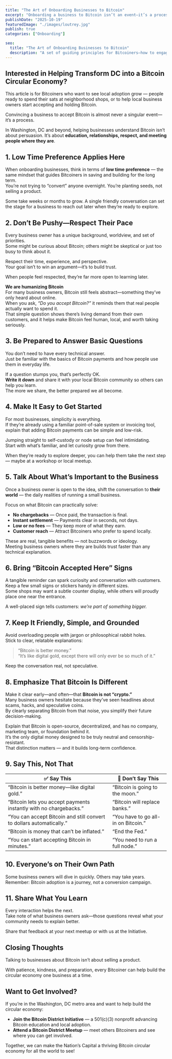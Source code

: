 ```yaml
---
title: "The Art of Onboarding Businesses to Bitcoin"
excerpt: "Onboarding a business to Bitcoin isn’t an event—it’s a process rooted in patience, respect, and learning."
publishDate: "2025-10-19"
featuredImage: "./images/loutrey.jpg"
publish: true
categories: ["Onboarding"]

seo:
  title: "The Art of Onboarding Businesses to Bitcoin"
  description: "A set of guiding principles for Bitcoiners—how to engage local businesses in ways that build trust, curiosity, and lasting adoption."
---
```


## Interested in Helping Transform DC into a Bitcoin Circular Economy?

This article is for Bitcoiners who want to see local adoption grow — people ready to spend their sats at neighborhood shops, or to help local business owners start accepting and holding Bitcoin.

Convincing a business to accept Bitcoin is almost never a singular event—it’s a process.  

In Washington, DC and beyond, helping businesses understand Bitcoin isn’t about persuasion. It’s about **education, relationships, respect, and meeting people where they are**.

## 1. Low Time Preference Applies Here

When onboarding businesses, think in terms of **low time preference** — the same mindset that guides Bitcoiners in saving and building for the long term.  
You’re not trying to “convert” anyone overnight. You’re planting seeds, not selling a product.  

Some take weeks or months to grow. A single friendly conversation can set the stage for a business to reach out later when they’re ready to explore.

## 2. Don’t Be Pushy—Respect Their Pace

Every business owner has a unique background, worldview, and set of priorities.  
Some might be curious about Bitcoin; others might be skeptical or just too busy to think about it.  

Respect their time, experience, and perspective.  
Your goal isn’t to win an argument—it’s to build trust.  

When people feel respected, they’re far more open to learning later.

**We are humanizing Bitcoin**  
For many business owners, Bitcoin still feels abstract—something they’ve only heard about online.  
When you ask, *“Do you accept Bitcoin?”* it reminds them that real people actually want to spend it.  
That simple question shows there’s living demand from their own customers, and it helps make Bitcoin feel human, local, and worth taking seriously.

## 3. Be Prepared to Answer Basic Questions

You don’t need to have every technical answer.  
Just be familiar with the basics of Bitcoin payments and how people use them in everyday life.  

If a question stumps you, that’s perfectly OK.  
**Write it down** and share it with your local Bitcoin community so others can help you learn.  
The more we share, the better prepared we all become.

## 4. Make It Easy to Get Started

For most businesses, simplicity is everything.  
If they’re already using a familiar point-of-sale system or invoicing tool, explain that adding Bitcoin payments can be simple and low-risk.  

Jumping straight to self-custody or node setup can feel intimidating.  
Start with what’s familiar, and let curiosity grow from there.  

When they’re ready to explore deeper, you can help them take the next step — maybe at a workshop or local meetup.

## 5. Talk About What’s Important to the Business

Once a business owner is open to the idea, shift the conversation to **their world** — the daily realities of running a small business.  

Focus on what Bitcoin can practically solve:

* **No chargebacks** — Once paid, the transaction is final.  
* **Instant settlement** — Payments clear in seconds, not days.  
* **Low or no fees** — They keep more of what they earn.  
* **Customer reach** — Attract Bitcoiners who prefer to spend locally.  

These are real, tangible benefits — not buzzwords or ideology.  
Meeting business owners where they are builds trust faster than any technical explanation.

## 6. Bring “Bitcoin Accepted Here” Signs

A tangible reminder can spark curiosity and conversation with customers.  
Keep a few small signs or stickers handy in different sizes.  
Some shops may want a subtle counter display, while others will proudly place one near the entrance.  

A well-placed sign tells customers: *we’re part of something bigger.*

## 7. Keep It Friendly, Simple, and Grounded

Avoid overloading people with jargon or philosophical rabbit holes.  
Stick to clear, relatable explanations:  
> “Bitcoin is better money.”  
> “It’s like digital gold, except there will only ever be so much of it.”  

Keep the conversation real, not speculative.

## 8. Emphasize That Bitcoin Is Different

Make it clear early—and often—that **Bitcoin is not “crypto.”**  
Many business owners hesitate because they’ve seen headlines about scams, hacks, and speculative coins.  
By clearly separating Bitcoin from that noise, you simplify their future decision-making.  

Explain that Bitcoin is open-source, decentralized, and has no company, marketing team, or foundation behind it.  
It’s the only digital money designed to be truly neutral and censorship-resistant.  
That distinction matters — and it builds long-term confidence.

## 9. Say This, Not That

| ✅ **Say This** | 🚫 **Don’t Say This** |
|-----------------|----------------------|
| “Bitcoin is better money—like digital gold.” | “Bitcoin is going to the moon.” |
| “Bitcoin lets you accept payments instantly with no chargebacks.” | “Bitcoin will replace banks.” |
| “You can accept Bitcoin and still convert to dollars automatically.” | “You have to go all-in on Bitcoin.” |
| “Bitcoin is money that can’t be inflated.” | “End the Fed.” |
| “You can start accepting Bitcoin in minutes.” | “You need to run a full node.” |  

## 10. Everyone’s on Their Own Path

Some business owners will dive in quickly. Others may take years.  
Remember: Bitcoin adoption is a journey, not a conversion campaign.  

## 11. Share What You Learn

Every interaction helps the next.  
Take note of what business owners ask—those questions reveal what your community needs to explain better.  

Share that feedback at your next meetup or with us at the Initiative.  

## Closing Thoughts

Talking to businesses about Bitcoin isn’t about selling a product. 

With patience, kindness, and preparation, every Bitcoiner can help build the circular economy one business at a time.

## Want to Get Involved?

If you’re in the Washington, DC metro area and want to help build the circular economy:

* **Join the Bitcoin District Initiative** — a 501(c)(3) nonprofit advancing Bitcoin education and local adoption.  
* **Attend a Bitcoin District Meetup** — meet others Bitcoiners and see where you can get involved.

Together, we can make the Nation’s Capital a thriving Bitcoin circular economy for all the world to see!
